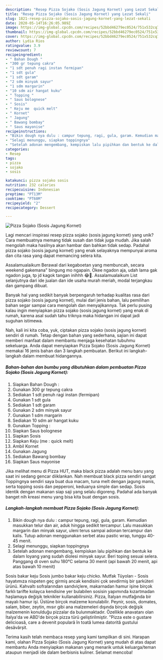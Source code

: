 ```yaml
---
description: "Resep Pizza Sojako (Sosis Jagung Kornet) yang Lezat Sekali"
title: "Resep Pizza Sojako (Sosis Jagung Kornet) yang Lezat Sekali"
slug: 1821-resep-pizza-sojako-sosis-jagung-kornet-yang-lezat-sekali
date: 2020-05-14T16:26:05.989Z
image: https://img-global.cpcdn.com/recipes/52bbd46279ec0524/751x532cq70/pizza-sojako-sosis-jagung-kornet-foto-resep-utama.jpg
thumbnail: https://img-global.cpcdn.com/recipes/52bbd46279ec0524/751x532cq70/pizza-sojako-sosis-jagung-kornet-foto-resep-utama.jpg
cover: https://img-global.cpcdn.com/recipes/52bbd46279ec0524/751x532cq70/pizza-sojako-sosis-jagung-kornet-foto-resep-utama.jpg
author: Lydia Rios
ratingvalue: 3.9
reviewcount: 7
recipeingredient:
- " Bahan Dough "
- "300 gr tepung cakra"
- "1 sdt penuh ragi instan fermipan"
- "1 sdt gula"
- "1 sdt garam"
- "2 sdm minyak sayur"
- "1 sdm margarin"
- "10 sdm air hangat kuku"
- " Topping "
- " Saus bolognese"
- " Sosis"
- " Keju me  quick melt"
- " Kornet"
- " Jagung"
- " Bawang bombay"
- " Saus mayonise"
recipeinstructions:
- "Bikin dough nya dulu : campur tepung, ragi, gula, garam. Kemudian masukkan telur dan air, aduk hingga sedikit tercampur. Lalu masukkan margarin dan minyak sayur, uleni terus sampai adonan tercampur dan kalis. Tutup adonan menggunakan serbet atau pastic wrap, tunggu 40-45 menit."
- "Selagi menunggu, siapkan toppingnya"
- "Setelah adonan mengembang, kempiskan lalu pipihkan dan bentuk ke dalam loyang yang sudah diolesi minyak sayur. Beri toping sesuai selera. Panggang di oven suhu 180°C selama 30 menit (api bawah 20 menit, api atas bawah 10 menit)"
categories:
- Resep
tags:
- pizza
- sojako
- sosis

katakunci: pizza sojako sosis 
nutrition: 232 calories
recipecuisine: Indonesian
preptime: "PT13M"
cooktime: "PT60M"
recipeyield: "2"
recipecategory: Dessert

---
```



![Pizza Sojako (Sosis Jagung Kornet)](https://img-global.cpcdn.com/recipes/52bbd46279ec0524/751x532cq70/pizza-sojako-sosis-jagung-kornet-foto-resep-utama.jpg)

Lagi mencari inspirasi resep pizza sojako (sosis jagung kornet) yang unik? Cara membuatnya memang tidak susah dan tidak juga mudah. Jika salah mengolah maka hasilnya akan hambar dan bahkan tidak sedap. Padahal pizza sojako (sosis jagung kornet) yang enak selayaknya mempunyai aroma dan cita rasa yang dapat memancing selera kita.

Assalamualaikum Berawal dari kegaboetan yang membuncah, secara weekend gakemana&#34; bingung mo ngapain. Okee ngadon aja, udah lama gak ngadon juga, tp jd kagok tangan inihhh 😂🤭. Assalamualaikum List selanjutnya dari ide jualan dan ide usaha murah meriah, modal terjangkau dan gampang dibuat.

Banyak hal yang sedikit banyak berpengaruh terhadap kualitas rasa dari pizza sojako (sosis jagung kornet), mulai dari jenis bahan, lalu pemilihan bahan segar sampai cara mengolah dan menyajikannya. Tak perlu pusing kalau ingin menyiapkan pizza sojako (sosis jagung kornet) yang enak di rumah, karena asal sudah tahu triknya maka hidangan ini dapat jadi suguhan istimewa.


Nah, kali ini kita coba, yuk, ciptakan pizza sojako (sosis jagung kornet) sendiri di rumah. Tetap dengan bahan yang sederhana, sajian ini dapat memberi manfaat dalam membantu menjaga kesehatan tubuhmu sekeluarga. Anda dapat menyiapkan Pizza Sojako (Sosis Jagung Kornet) memakai 16 jenis bahan dan 3 langkah pembuatan. Berikut ini langkah-langkah dalam membuat hidangannya.

<!--inarticleads1-->

##### Bahan-bahan dan bumbu yang dibutuhkan dalam pembuatan Pizza Sojako (Sosis Jagung Kornet):

1. Siapkan  Bahan Dough :
1. Gunakan 300 gr tepung cakra
1. Sediakan 1 sdt penuh ragi instan (fermipan)
1. Gunakan 1 sdt gula
1. Sediakan 1 sdt garam
1. Gunakan 2 sdm minyak sayur
1. Gunakan 1 sdm margarin
1. Sediakan 10 sdm air hangat kuku
1. Gunakan  Topping :
1. Siapkan  Saus bolognese
1. Siapkan  Sosis
1. Siapkan  Keju (me : quick melt)
1. Ambil  Kornet
1. Gunakan  Jagung
1. Sediakan  Bawang bombay
1. Siapkan  Saus mayonise


Jika melihat menu di Pizza HUT, maka black pizza adalah menu baru yang saat ini sedang gencar diiklankan. Nah membuat black pizza sendiri sangat Toppingnya sendiri saya buat dua macam, tuna melt dengan jagung manis, serta topping sosis dan pepperoni, keduanya simple dan sedap. Sosis identik dengan makanan siap saji yang selalu digoreng. Padahal ada banyak banget nih kreasi menu yang bisa kita buat dengan sosis. 

<!--inarticleads2-->

##### Langkah-langkah membuat Pizza Sojako (Sosis Jagung Kornet):

1. Bikin dough nya dulu : campur tepung, ragi, gula, garam. Kemudian masukkan telur dan air, aduk hingga sedikit tercampur. Lalu masukkan margarin dan minyak sayur, uleni terus sampai adonan tercampur dan kalis. Tutup adonan menggunakan serbet atau pastic wrap, tunggu 40-45 menit.
1. Selagi menunggu, siapkan toppingnya
1. Setelah adonan mengembang, kempiskan lalu pipihkan dan bentuk ke dalam loyang yang sudah diolesi minyak sayur. Beri toping sesuai selera. Panggang di oven suhu 180°C selama 30 menit (api bawah 20 menit, api atas bawah 10 menit)


Sosis bakar keju Sosis jumbo bakar keju chicko. Mutfak Tüyoları - Sosis hayatımıza nispeten geç girmiş ancak kendisini çok sevdirmiş bir şarküteri ürünü. Kahvaltı sofralarından sandviçlere, makarnadan hamur işine birçok farklı tarifte kolayca kendisine yer bulabilen sosisin yapımında kızartmadan haşlamaya değişik teknikler kullanabilirsiniz. Pizza, İtalyan mutfağında bir mayalı hamur işi. Üstüne birçok malzeme konulabilir. Peynir, sosis, domates, salam, biber, zeytin, mısır gibi ana malzemeleri dışında birçok değişik malzemenin konulduğu pizzalar da bulunmaktadır. Özellikle anavatanı olan İtalya&#39;da ve ABD&#39;de birçok pizza türü geliştirilmiştir. &#34;Pizza este o gustare delicioasă, care a devenit populară în toată lumea datorită gustului desăvârșit. 

Terima kasih telah membaca resep yang kami tampilkan di sini. Harapan kami, olahan Pizza Sojako (Sosis Jagung Kornet) yang mudah di atas dapat membantu Anda menyiapkan makanan yang menarik untuk keluarga/teman ataupun menjadi ide dalam berbisnis kuliner. Selamat mencoba!
